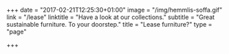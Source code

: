 +++
date = "2017-02-21T12:25:30+01:00"
image = "/img/hemmlis-soffa.gif"
link = "/lease"
linktitle = "Have a look at our collections."
subtitle = "Great sustainable furniture. To your doorstep."
title = "Lease furniture?"
type = "page"

+++
